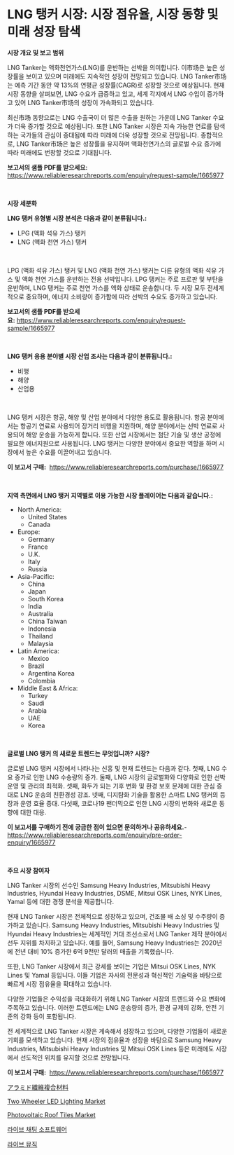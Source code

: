 <p><h1>LNG 탱커 시장: 시장 점유율, 시장 동향 및 미래 성장 탐색</h1></p><p><strong>시장 개요 및 보고 범위</strong></p>
<p><p>LNG Tanker는 액화천연가스(LNG)를 운반하는 선박을 의미합니다. 이市场은 높은 성장률을 보이고 있으며 미래에도 지속적인 성장이 전망되고 있습니다. LNG Tanker市场는 예측 기간 동안 약 13%의 연평균 성장률(CAGR)로 성장할 것으로 예상됩니다. 현재 시장 동향을 살펴보면, LNG 수요가 급증하고 있고, 세계 각지에서 LNG 수입이 증가하고 있어 LNG Tanker市场의 성장이 가속화되고 있습니다. </p><p>최신市场 동향으로는 LNG 수출국이 더 많은 수출을 원하는 가운데 LNG Tanker 수요가 더욱 증가할 것으로 예상됩니다. 또한 LNG Tanker 시장은 지속 가능한 연료를 탐색하는 국가들의 관심이 증대됨에 따라 미래에 더욱 성장할 것으로 전망됩니다. 종합적으로, LNG Tanker市场은 높은 성장률을 유지하며 액화천연가스의 글로벌 수요 증가에 따라 미래에도 번창할 것으로 기대됩니다.</p></p>
<p><strong>보고서의 샘플 PDF를 받으세요:</strong> <a href="https://www.reliableresearchreports.com/enquiry/request-sample/1665977">https://www.reliableresearchreports.com/enquiry/request-sample/1665977</a></p>
<p>&nbsp;</p>
<p><strong>시장 세분화</strong></p>
<p><strong>LNG 탱커 유형별 시장 분석은 다음과 같이 분류됩니다.:</strong></p>
<p><ul><li>LPG (액화 석유 가스) 탱커</li><li>LNG (액화 천연 가스) 탱커</li></ul></p>
<p>&nbsp;</p>
<p><p>LPG (액화 석유 가스) 탱커 및 LNG (액화 천연 가스) 탱커는 다른 유형의 액화 석유 가스 및 액화 천연 가스를 운반하는 전용 선박입니다. LPG 탱커는 주로 프로판 및 부탄을 운반하며, LNG 탱커는 주로 천연 가스를 액화 상태로 운송합니다. 두 시장 모두 전세계적으로 중요하며, 에너지 소비량이 증가함에 따라 선박의 수요도 증가하고 있습니다.</p></p>
<p><strong>보고서의 샘플 PDF를 받으세요:</strong>&nbsp;<a href="https://www.reliableresearchreports.com/enquiry/request-sample/1665977">https://www.reliableresearchreports.com/enquiry/request-sample/1665977</a></p>
<p>&nbsp;</p>
<p><strong> LNG 탱커 응용 분야별 시장 산업 조사는 다음과 같이 분류됩니다.:</strong></p>
<p><ul><li>비행</li><li>해양</li><li>산업용</li></ul></p>
<p>&nbsp;</p>
<p><p>LNG 탱커 시장은 항공, 해양 및 산업 분야에서 다양한 용도로 활용됩니다. 항공 분야에서는 항공기 연료로 사용되어 장거리 비행을 지원하며, 해양 분야에서는 선박 연료로 사용되어 해양 운송을 가능하게 합니다. 또한 산업 시장에서는 첨단 기술 및 생산 공정에 필요한 에너지원으로 사용됩니다. LNG 탱커는 다양한 분야에서 중요한 역할을 하며 시장에서 높은 수요를 이끌어내고 있습니다.</p></p>
<p><strong>이 보고서 구매:</strong>&nbsp; <a href="https://www.reliableresearchreports.com/purchase/1665977">https://www.reliableresearchreports.com/purchase/1665977</a></p>
<p>&nbsp;</p>
<p><strong>지역 측면에서 LNG 탱커 지역별로 이용 가능한 시장 플레이어는 다음과 같습니다.:</strong></p>
<p><ul>
    <li>
        North America:
        <ul>
            <li>United States</li>
            <li>Canada</li>
        </ul>
    </li>
    <li>
        Europe:
        <ul>
            <li>Germany</li>
            <li>France</li>
            <li>U.K.</li>
            <li>Italy</li>
            <li>Russia</li>
        </ul>
    </li>
    <li>
        Asia-Pacific:
        <ul>
            <li>China</li>
            <li>Japan</li>
            <li>South Korea</li>
            <li>India</li>
            <li>Australia</li>
            <li>China Taiwan</li>
            <li>Indonesia</li>
            <li>Thailand</li>
            <li>Malaysia</li>
        </ul>
    </li>
    <li>
        Latin America:
        <ul>
            <li>Mexico</li>
            <li>Brazil</li>
            <li>Argentina Korea</li>
            <li>Colombia</li>
        </ul>
    </li>
    <li>
        Middle East & Africa:
        <ul>
            <li>Turkey</li>
            <li>Saudi</li>
            <li>Arabia</li>
            <li>UAE</li>
            <li>Korea</li>
        </ul>
    </li>
    </ul></p>
<p>&nbsp;</p>
<p><strong>글로벌 LNG 탱커 의 새로운 트렌드는 무엇입니까? 시장?</strong></p>
<p><p>글로벌 LNG 탱커 시장에서 나타나는 신흥 및 현재 트렌드는 다음과 같다. 첫째, LNG 수요 증가로 인한 LNG 수송량의 증가. 둘째, LNG 시장의 글로벌화와 다양화로 인한 선박 운영 및 관리의 최적화. 셋째, 화두가 되는 기후 변화 및 환경 보호 문제에 대한 관심 증대로 LNG 운송의 친환경성 강조. 넷째, 디지턈화 기술을 활용한 스마트 LNG 탱커의 등장과 운영 효율 증대. 다섯째, 코로나19 팬더믹으로 인한 LNG 시장의 변화와 새로운 동향에 대한 대응.</p></p>
<p><strong>이 보고서를 구매하기 전에 궁금한 점이 있으면 문의하거나 공유하세요.</strong>- <a href="https://www.reliableresearchreports.com/enquiry/pre-order-enquiry/1665977">https://www.reliableresearchreports.com/enquiry/pre-order-enquiry/1665977</a></p>
<p>&nbsp;</p>
<p><strong>주요 시장 참여자</strong></p>
<p><p>LNG Tanker 시장의 선수인 Samsung Heavy Industries, Mitsubishi Heavy Industries, Hyundai Heavy Industries, DSME, Mitsui OSK Lines, NYK Lines, Yamal 등에 대한 경쟁 분석을 제공합니다. </p><p>현재 LNG Tanker 시장은 전체적으로 성장하고 있으며, 건조물 배 소싱 및 수주량이 증가하고 있습니다. Samsung Heavy Industries, Mitsubishi Heavy Industries 및 Hyundai Heavy Industries는 세계적인 거대 조선소로서 LNG Tanker 제작 분야에서 선두 지위를 차지하고 있습니다. 예를 들어, Samsung Heavy Industries는 2020년에 전년 대비 10% 증가한 6억 9천만 달러의 매출을 기록했습니다.</p><p>또한, LNG Tanker 시장에서 최근 강세를 보이는 기업은 Mitsui OSK Lines, NYK Lines 및 Yamal 등입니다. 이들 기업은 자사의 전문성과 혁신적인 기술력을 바탕으로 빠르게 시장 점유율을 확대하고 있습니다.  </p><p>다양한 기업들은 수익성을 극대화하기 위해 LNG Tanker 시장의 트렌드와 수요 변화에 주목하고 있습니다. 이러한 트렌드에는 LNG 운송량의 증가, 환경 규제의 강화, 안전 기준의 강화 등이 포함됩니다. </p><p>전 세계적으로 LNG Tanker 시장은 계속해서 성장하고 있으며, 다양한 기업들이 새로운 기회를 모색하고 있습니다. 현재 시장의 점유율과 성장을 바탕으로 Samsung Heavy Industries, Mitsubishi Heavy Industries 및 Mitsui OSK Lines 등은 미래에도 시장에서 선도적인 위치를 유지할 것으로 전망됩니다.</p></p>
<p><strong>이 보고서 구매:</strong>&nbsp;&nbsp;<a href="https://www.reliableresearchreports.com/purchase/1665977">https://www.reliableresearchreports.com/purchase/1665977</a></p>
<p><p><a href="https://github.com/cbigkbh02719/Market-Research-Report-List-1/blob/main/872990016200.md">アラミド繊維複合材料</a></p><p><a href="https://issuu.com/reportprime-2/docs/two-wheeler-led-lighting-market-size-2030.pptx">Two Wheeler LED Lighting Market</a></p><p><a href="https://github.com/angelajermaine/Market-Research-Report-List-2/blob/main/photovoltaic-roof-tiles-market.md">Photovoltaic Roof Tiles Market</a></p><p><a href="https://github.com/vsr06p4p49/Market-Research-Report-List-1/blob/main/510185915038.md">라이브 채팅 소프트웨어</a></p><p><a href="https://github.com/Penelolack456456/Market-Research-Report-List-1/blob/main/227154015039.md">라이브 뮤직</a></p></p>
